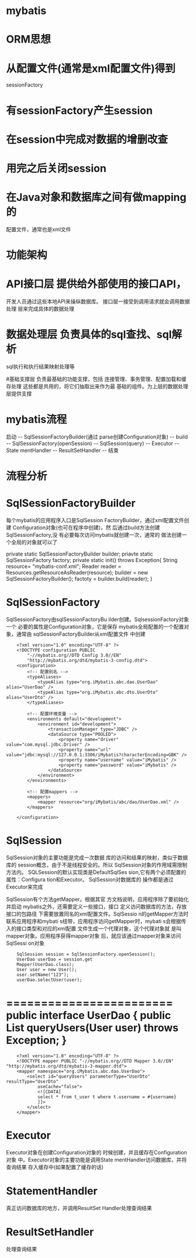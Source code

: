 mybatis
===

ORM思想
====

# 从配置文件(通常是xml配置文件)得到
sessionFactory

# 有sessionFactory产生session

# 在session中完成对数据的增删改查

# 用完之后关闭session

# 在Java对象和数据库之间有做mapping的
配置文件，通常也是xml文件


功能架构
====

# API接口层 提供给外部使用的接口API，
开发人员通过这些本地API来操纵数据库。
接口层一接受到调用请求就会调用数据处理
层来完成具体的数据处理

# 数据处理层 负责具体的sql查找、sql解析
sql执行和执行结果映射处理等

#基础支撑层 负责最基础的功能支撑，包括
连接管理、事务管理、配置加载和缓存处理
这些都是共用的，将它们抽取出来作为最
基础的组件。为上层的数据处理层提供支撑


mybatis流程
====

启动 -- SqlSessionFactoryBuilder(通过
parse创建Configuration对象) -- build --
SqlSessionFactory(openSession) -- 
SqlSession(query) -- Executor -- State
mentHandler -- ResultSetHandler -- 结束


流程分析
====

SqlSessionFactoryBuilder
=====

每个mybatis的应用程序入口是SqlSession
FactoryBuilder，通过xml配置文件创建
Configuration对象(也可在程序中创建)，然
后通过build方法创建SqlSessionFactory,没
有必要每次访问mybatis就创建一次，通常的
做法创建一个全局的对象就可以了

private static SqlSessionFactoryBuilder
	 builder;
priavte static SqlSessionFactory 
factory;
private static init() throws Exception{
	String resource= "mybatis-conf.xml";
	Reader reader = Resources.getResourceAsReader(resource);
	builder = new SqlSessionFactoryBuilder();
	factoty = builder.build(reader);
}


SqlSessionFactory
=====

SqlSessionFactory由sqlSessionFactoryBu
ilder创建。SqlsessionFactory对象一个
必要的属性是Configuration对象，它是保存
mybatis全局配置的一个配置对象，通常由
sqlSessionFactoryBuilder从xml配置文件
中创建

		<?xml version="1.0" encoding="UTF-8" ?>
		<!DOCTYPE configuration PUBLIC 
			"-//mybatis.org//DTD Config 3.0//EN"
			"http://mybatis.org/dtd/mybatis-3-config.dtd">
		<configuration>
			<!-- 配置别名 -->
			<typeAliases>
				<typeAlias type="org.iMybatis.abc.dao.UserDao" alias="UserDao" />
				<typeAlias type="org.iMybatis.abc.dto.UserDto" alias="UserDto" />
			</typeAliases>
			 
			<!-- 配置环境变量 -->
			<environments default="development">
				<environment id="development">
					<transactionManager type="JDBC" />
					<dataSource type="POOLED">
						<property name="driver" value="com.mysql.jdbc.Driver" />
						<property name="url" value="jdbc:mysql://127.0.0.1:3306/iMybatis?characterEncoding=GBK" />
						<property name="username" value="iMybatis" />
						<property name="password" value="iMybatis" />
					</dataSource>
				</environment>
			</environments>
			
			<!-- 配置mappers -->
			<mappers>
				<mapper resource="org/iMybatis/abc/dao/UserDao.xml" />
			</mappers>
			
		</configuration>


SqlSession
=====		

SqlSession对象的主要功能是完成一次数据
库的访问和结果的映射，类似于数据库的
session概念，由于不是线程安全的。所以
SqlSession对象的作用域需限制方法内。
SQLSession的默认实现类是DefaultSqlSes
sion,它有两个必须配置的属性：Configura
tion和Executor。 SqlSession对数据库的
操作都是通过Executor来完成

SqlSession有个方法getMapper。根据其官
方文档说明，应用程序除了要初始化并启动
mybatis之外，还需要定义一些接口，接口
定义访问数据库的方法，存放接口的包路径
下需要放置同名的xml配置文件。SqlSessio
n的getMapper方法时联系应用程序和mybati
s纽带，应用程序访问getMapper时，mybati
s会根据传入的接口类型和对应的xml配置
文件生成一个代理对象，这个代理对象就
是叫mapper对象。应用程序获得mapper对象
后，就应该通过mapper对象来访问SqlSessi
on对象

		SqlSession session = SqlSessionFactory.openSession();
		UserDao userDao = session.get
		Mapper(UserDao.class);
		User user = new User();
		user.setName("123");
		userDao.selectUser(user);
========================
		public interface UserDao {
		   public List<User> queryUsers(User user) throws Exception;
		}
========================
		<?xml version="1.0" encoding="UTF-8" ?>  
		<!DOCTYPE mapper PUBLIC "-//mybatis.org//DTD Mapper 3.0//EN" "http://mybatis.org/dtd/mybatis-3-mapper.dtd">  
		<mapper namespace="org.iMybatis.abc.dao.UserDao">  
		    <select id="queryUsers" parameterType="UserDto" resultType="UserDto"  
		        useCache="false">  
		        <![CDATA[ 
		        select * from t_user t where t.username = #{username} 
		        ]]>  
		    </select>  
		</mapper>  		


Executor
=====

Executor对象在创建Configuration对象的
时候创建，并且缓存在Configuration对象
中。Executor对象的主要功能是调用State
mentHandler访问数据库，并将查询结果
存入缓存中(如果配置了缓存的话)


StatementHandler
=====

真正访问数据库的地方，并调用ResultSet
Handler处理查询结果


ResultSetHandler
=====

处理查询结果